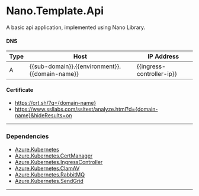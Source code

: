 # Nano.Template.Api 
A basic api application, implemented using Nano Library.  

#### DNS
| Type | Host                                  | IP Address                  |
|------|---------------------------------------|-----------------------------|
| A    | {{sub-domain}}.{{environment}}.{{domain-name}}   | {{ingress-controller-ip}}   |

#### Certificate
* https://crt.sh/?q={domain-name}
* https://www.ssllabs.com/ssltest/analyze.html?d={domain-name}&hideResults=on

***

### Dependencies
* [Azure.Kubernetes](https://github.com/Nano-Core/Nano.Azure/tree/master/Nano.Azure.Kubernetes)
* [Azure.Kubernetes.CertManager](https://github.com/Nano-Core/Nano.Azure.Kubernetes/tree/master/Nano.Azure.Kubernetes.CertManager)
* [Azure.Kubernetes.IngressController](https://github.com/Nano-Core/Nano.Azure.Kubernetes/tree/master/Nano.Azure.Kubernetes.IngressController)
* [Azure.Kubernetes.ClamAV](https://github.com/Nano-Core/Nano.Azure.Kubernetes/tree/master/Nano.Azure.Kubernetes.ClamAV)
* [Azure.Kubernetes.RabbitMQ](https://github.com/Nano-Core/Nano.Azure.Kubernetes/tree/master/Nano.Azure.Kubernetes.RabbitMQ)
* [Azure.Kubernetes.SendGrid](https://github.com/Nano-Core/Nano.Azure.Kubernetes/tree/master/Nano.Azure.Kubernetes.SendGrid)

***
